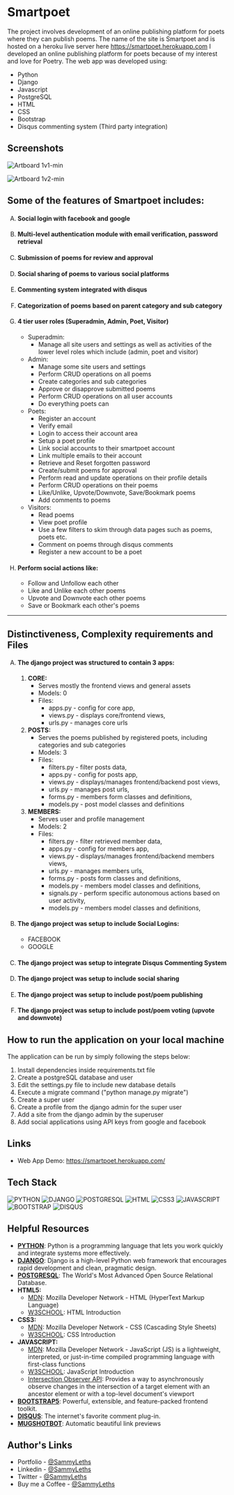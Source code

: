 <h1>Smartpoet</h1>

The project involves development of an online publishing platform for poets where they can publish poems.
The name of the site is Smartpoet and is hosted on a heroku live server here https://smartpoet.herokuapp.com
I developed an online publishing platform for poets because of my interest and love for Poetry. The web app was developed using:

<ul>
  <li>Python</li>
  <li>Django</li>
  <li>Javascript</li>
  <li>PostgreSQL</li>
  <li>HTML</li>
  <li>CSS</li>
  <li>Bootstrap</li>
  <li>Disqus commenting system (Third party integration)</li>
</ul>

<h2>Screenshots</h2>

![Artboard 1v1-min](https://user-images.githubusercontent.com/64320618/210186021-5996d900-674f-438a-80b7-bf06b3fb72ef.png)

![Artboard 1v2-min](https://user-images.githubusercontent.com/64320618/210203253-cac788e4-d5a9-49d6-b44a-308e30dcd1ee.png)

<h2>Some of the features of Smartpoet includes:</h2>

<ol type="A">
  <li><h4>Social login with facebook and google</h4></li>
  <li><h4>Multi-level authentication module with email verification, password retrieval</h4></li>
  <li><h4>Submission of poems for review and approval</h4></li>
  <li><h4>Social sharing of poems to various social platforms</h4></li>
  <li><h4>Commenting system integrated with disqus</h4></li>
  <li><h4>Categorization of poems based on parent category and sub category</h4></li>
    
  <li><h4>4 tier user roles (Superadmin, Admin, Poet, Visitor)</h4>
    <ul>
      <li>Superadmin:
        <ul>
          <li>Manage all site users and settings as well as activities of the lower level roles which include (admin, poet and visitor)</li>
        </ul>
      </li>
      <li>Admin:
        <ul>
          <li>Manage some site users and settings</li>
          <li>Perform CRUD operations on all poems</li>
          <li>Create categories and sub categories</li>
          <li>Approve or disapprove submitted poems</li>
          <li>Perform CRUD operations on all user accounts</li>
          <li>Do everything poets can</li>
        </ul>
      </li> 
      <li>Poets:
        <ul>
          <li>Register an account</li>
          <li>Verify email</li>
          <li>Login to access their account area</li>
          <li>Setup a poet profile</li>
          <li>Link social accounts to their smartpoet account</li>
          <li>Link multiple emails to their account</li>
          <li>Retrieve and Reset forgotten password</li>
          <li>Create/submit poems for approval</li>
          <li>Perform read and update operations on their profile details</li>
          <li>Perform CRUD operations on their poems</li>
          <li>Like/Unlike, Upvote/Downvote, Save/Bookmark poems</li>
          <li>Add comments to poems</li>
        </ul>
      </li>
      <li>Visitors:
        <ul>
          <li>Read poems</li>
            <li>View poet profile</li>
            <li>Use a few filters to skim through data pages such as poems, poets etc.</li>
            <li>Comment on poems through disqus comments</li>
            <li>Register a new account to be a poet</li>
        </ul>
      </li>
    </ul>
  </li>
  <li><h4>Perform social actions like:</h4>
    <ul>
      <li>Follow and Unfollow each other</li>
      <li>Like and Unlike each other poems</li>
      <li>Upvote and Downvote each other poems</li>
      <li>Save or Bookmark each other's poems</li>
    </ul>
  </li>
</ol>

---

<h2>Distinctiveness, Complexity requirements and Files</h2>

<ol type="A">
  <li><h4>The django project was structured to contain 3 apps:</h4>
    <ol type="1">
      <li><b>CORE:</b>
        <ul>
          <li>Serves mostly the frontend views and general assets</li>
          <li>Models: 0</li>
          <li>Files:
            <ul>
              <li>apps.py - config for core app, </li>
              <li>views.py - displays core/frontend views, </li>
              <li>urls.py - manages core urls </li>
            </ul>
          </li>
        </ul>
      </li>
      <li><b>POSTS:</b>
        <ul>
          <li>Serves the poems published by registered poets, including categories and sub categories</li>
          <li>Models: 3</li>
          <li>Files:
            <ul>
              <li>filters.py - filter posts data, </li>
              <li>apps.py - config for posts app, </li>
              <li>views.py - displays/manages frontend/backend post views, </li>
              <li>urls.py - manages post urls, </li>
              <li>forms.py - members form classes and definitions, </li>
              <li>models.py - post model classes and definitions </li>
            </ul>
          </li>
        </ul>
      </li>
      <li><b>MEMBERS:</b>
        <ul>
          <li>Serves user and profile management </li>
          <li>Models: 2</li>
          <li>Files:
            <ul>
              <li>filters.py - filter retrieved member data, </li>
              <li>apps.py - config for members app, </li>
              <li>views.py - displays/manages frontend/backend members views, </li>
              <li>urls.py - manages members urls, </li>
              <li>forms.py - posts form classes and definitions, </li>
              <li>models.py - members model classes and definitions, </li>
              <li>signals.py - perform specific autonomous actions based on user activity, </li>
              <li>models.py - members model classes and definitions, </li>
            </ul>
          </li>
        </ul>
      </li>
    </ol>
  </li>
  <li><h4>The django project was setup to include Social Logins:</h4>
    <ul>
      <li>FACEBOOK</li>
      <li>GOOGLE</li>
    </ul>
  </li>
  <li><h4>The django project was setup to integrate Disqus Commenting System</h4></li>
  <li><h4>The django project was setup to include social sharing</h4></li>
  <li><h4>The django project was setup to include post/poem publishing</h4></li>
  <li><h4>The django project was setup to include post/poem voting (upvote and downvote)</h4></li>
</ol>
   
<h2>How to run the application on your local machine</h2>
<p>The application can be run by simply following the steps below:</p>
<ol type="1">
  <li>Install dependencies inside requirements.txt file</li>
  <li>Create a postgreSQL database and user</li>
  <li>Edit the settings.py file to include new database details</li>
  <li>Execute a migrate command ("python manage.py migrate")</li>
  <li>Create a super user</li>
  <li>Create a profile from the django admin for the super user</li>
  <li>Add a site from the django admin by the superuser</li>
  <li>Add social applications using API keys from google and facebook</li>
</ol>

<h2>Links</h2>

<ul>
  <li>Web App Demo: <a href="https://smartpoet.herokuapp.com/" target="_blank">https://smartpoet.herokuapp.com/</a></li>
</ul>

<h2>Tech Stack</h2>

<p align="left">
  <img src="https://img.shields.io/badge/python-2B5A82.svg?style=for-the-badge&logo=python&logoColor=white" alt="PYTHON" />
  <img src="https://img.shields.io/badge/django-0C4B33.svg?style=for-the-badge&logo=django&logoColor=white" alt="DJANGO" />
  <img src="https://img.shields.io/badge/postgresql-336791.svg?style=for-the-badge&logo=postgresql&logoColor=white" alt="POSTGRESQL" />
  <img src="https://img.shields.io/badge/html5-%23E34F26.svg?style=for-the-badge&logo=html5&logoColor=white" alt="HTML" />
  <img src="https://img.shields.io/badge/css3-%231572B6.svg?style=for-the-badge&logo=css3&logoColor=white" alt="CSS3" />
  <img src="https://img.shields.io/badge/JavaScript-black?style=for-the-badge&logo=javascript&logoColor=%23F7DF1E" alt="JAVASCRIPT" />
  <img src="https://img.shields.io/badge/bootstrap-722DF9.svg?style=for-the-badge&logo=bootstrap&logoColor=white" alt="BOOTSTRAP" />
  <img src="https://img.shields.io/badge/disqus-4EAFFE.svg?style=for-the-badge&logo=disqus&logoColor=white" alt="DISQUS" />
</p>

<h2>Helpful Resources</h2>

<ul>
  <li>
    <b><a href="https://www.python.org/" target="_blank">PYTHON</a></b>: Python is a programming language that lets you work quickly
and integrate systems more effectively.
  </li>
  <li>
    <b><a href="https://www.djangoproject.com/" target="_blank">DJANGO</a></b>: Django is a high-level Python web framework that encourages rapid development and clean, pragmatic design.
  </li>
  <li>
    <b><a href="https://www.postgresql.org/" target="_blank">POSTGRESQL</a></b>: The World's Most Advanced Open Source Relational Database.
  </li>
  <li><b>HTML5:</b> 
    <ul>
      <li><a href="https://developer.mozilla.org/en-US/docs/Web/HTML" target="_blank">MDN</a>: Mozilla Developer Network - HTML (HyperText Markup Language)</li>
      <li><a href="https://www.w3schools.com/html/html_intro.asp" target="_blank">W3SCHOOL</a>: HTML Introduction</li>
    </ul>
  </li>
  <li><b>CSS3:</b> 
    <ul>
      <li><a href="https://developer.mozilla.org/en-US/docs/Web/CSS" target="_blank">MDN</a>: Mozilla Developer Network - CSS (Cascading Style Sheets)</li>
      <li><a href="https://www.w3schools.com/css/css_intro.asp" target="_blank">W3SCHOOL</a>: CSS Introduction</li>
    </ul>
  </li>
  <li><b>JAVASCRIPT:</b> 
    <ul>
      <li><a href="https://developer.mozilla.org/en-US/docs/Web/JavaScript" target="_blank">MDN</a>: Mozilla Developer Network - JavaScript (JS) is a lightweight, interpreted, or just-in-time compiled programming language with first-class functions</li>
      <li><a href="https://www.w3schools.com/js/js_intro.asp" target="_blank">W3SCHOOL</a>: JavaScript Introduction</li>
      <li><a href="https://developer.mozilla.org/en-US/docs/Web/API/Intersection_Observer_API" target="_blank">Intersection Observer API</a>: Provides a way to asynchronously observe changes in the intersection of a target element with an ancestor element or with a top-level document's viewport</li>
    </ul>
  </li>
  <li>
    <b><a href="https://getbootstrap.com/" target="_blank">BOOTSTRAP5</a></b>: Powerful, extensible, and feature-packed frontend toolkit.
  </li>
  <li>
    <b><a href="https://disqus.com/" target="_blank">DISQUS</a></b>: The internet's favorite comment plug-in.
  </li>
  <li>
    <b><a href="https://mugshotbot.com/" target="_blank">MUGSHOTBOT</a></b>: Automatic beautiful link previews
  </li>
</ul>

<h2>Author's Links</h2>

<ul>
  <li>Portfolio - <a href="https://sammyleths.com" target="_blank">@SammyLeths</a></li>
  <li>Linkedin - <a href="https://www.linkedin.com/in/eyiowuawi/" target="_blank">@SammyLeths</a></li>
  <li>Twitter - <a href="https://twitter.com/SammyLeths" target="_blank">@SammyLeths</a></li>
  <li>Buy me a Coffee - <a href="https://buymeacoffee.com/sammyleths" target="_blank"> @SammyLeths </a></li>
</ul>
